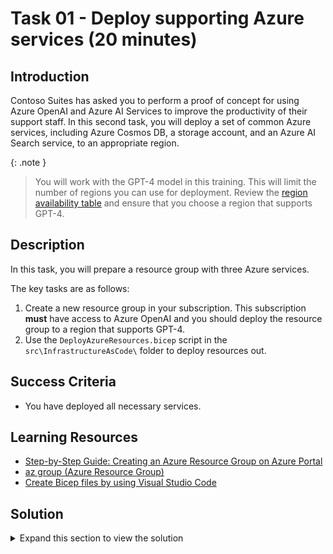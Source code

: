 # Task 01 - Deploy supporting Azure services (20 minutes)

## Introduction

Contoso Suites has asked you to perform a proof of concept for using Azure OpenAI and Azure AI Services to improve the productivity of their support staff. In this second task, you will deploy a set of common Azure services, including Azure Cosmos DB, a storage account, and an Azure AI Search service, to an appropriate region.

{: .note }
> You will work with the GPT-4 model in this training. This will limit the number of regions you can use for deployment. Review the [region availability table](https://learn.microsoft.com/azure/ai-services/openai/concepts/models#model-summary-table-and-region-availability) and ensure that you choose a region that supports GPT-4.

## Description

In this task, you will prepare a resource group with three Azure services.

The key tasks are as follows:

1. Create a new resource group in your subscription. This subscription **must** have access to Azure OpenAI and you should deploy the resource group to a region that supports GPT-4.
2. Use the `DeployAzureResources.bicep` script in the `src\InfrastructureAsCode\` folder to deploy resources out.

## Success Criteria

- You have deployed all necessary services.

## Learning Resources

- [Step-by-Step Guide: Creating an Azure Resource Group on Azure Portal](https://techcommunity.microsoft.com/t5/startups-at-microsoft/step-by-step-guide-creating-an-azure-resource-group-on-azure/ba-p/3792368)
- [az group (Azure Resource Group)](https://learn.microsoft.com/cli/azure/group?view=azure-cli-latest)
- [Create Bicep files by using Visual Studio Code](https://learn.microsoft.com/azure/azure-resource-manager/bicep/visual-studio-code?tabs=CLI)

## Solution

<details markdown="block">
<summary>Expand this section to view the solution</summary>

- To create a resource group using az cli, use the command `az group create`. An example of this is: `az group create -l eastus2 -n TechExcelTest`, which will create a resource group named `TechExcelTest`  in the East US 2 region.
- If you have Visual Studio Code installed, you can use the [Bicep extension](https://marketplace.visualstudio.com/items?itemName=ms-azuretools.vscode-bicep) to run Bicep scripts by doing the following:
  - Open the **src\InfrastructureAsCode\DeployAzureResources.bicep** script.
  - Use Ctrl+Shift+P (or Cmd+Shift+P on Mac) to open the Visual Studio Code prompt. Then, type `Bicep` into the search menu and choose **Bicep: Deploy Bicep Script**.

      ![Deploy a Bicep script](../../media/Solution/0101_DeployBicepScript.png)

  - Provide a name for the deployment or accept the automatically provided name.

      ![Enter a deployment name](../../media/Solution/0101_DeploymentName.png)

  - Select the appropriate subscription. This subscription **must** be listed for Azure OpenAI access!

      ![Select a subscription](../../media/Solution/0101_ChooseSubscription.png)

  - Select the resource group that you created.

      ![Choose the resource group you created in this task](../../media/Solution/0101_ChooseResourceGroup.png)

  - There will not be a parameter file for this script, so it is safe to choose **None**.

      ![Choose None for the parameter file](../../media/Solution/0101_ParameterFile.png)

  - At this point, the deployment script will kick off. You can select the link in the **Output** window to view your deployment.

      ![View the deployment in the Azure portal](../../media/Solution/0101_CheckDeployment.png)

  - Once your deployment completes, you should see all of your resources in the resource group you have created.

</details>
